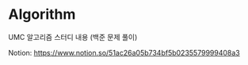 # Algorithm
UMC 알고리즘 스터디 내용 (백준 문제 풀이)

Notion: https://www.notion.so/51ac26a05b734bf5b0235579999408a3
